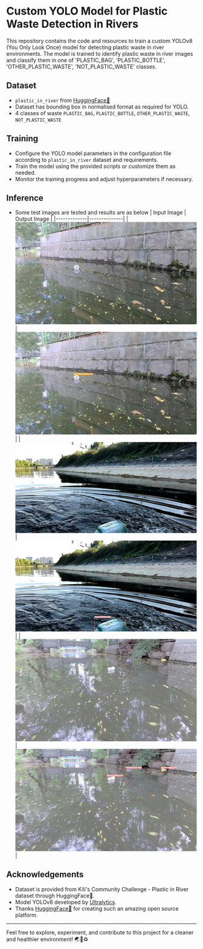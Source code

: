 # Custom YOLO Model for Plastic Waste Detection in Rivers

This repository contains the code and resources to train a custom YOLOv8 (You Only Look Once) model for detecting plastic waste in river environments. The model is trained to identify plastic waste in river images and classify them in one of 'PLASTIC_BAG', 'PLASTIC_BOTTLE', 'OTHER_PLASTIC_WASTE', 'NOT_PLASTIC_WASTE' classes.

## Dataset
- `plastic_in_river` from [HuggingFace🤗](https://huggingface.co/datasets/kili-technology/plastic_in_river)
- Dataset has bounding box in normalised format as required for YOLO.
- 4 classes of waste `PLASTIC_BAG`, `PLASTIC_BOTTLE`, `OTHER_PLASTIC_WASTE`, `NOT_PLASTIC_WASTE`

## Training
- Configure the YOLO model parameters in the configuration file according to `plastic_in_river` dataset and requirements.
- Train the model using the provided scripts or customize them as needed.
- Monitor the training progress and adjust hyperparameters if necessary.

## Inference
- Some test images are tested and results are as below
    | Input Image | Output Image |
    |-------------|--------------|
    | ![input_image0.jpg](./images/input_image0.jpg) | ![output_image0.jpg](./images/output_image0.jpg) |
    | ![input_image1.jpg](./images/input_image1.jpg) | ![output_image1.jpg](./images/output_image1.jpg) |
    | ![input_image2.jpg](./images/input_image2.jpg) | ![output_image2.jpg](./images/output_image2.jpg) |

## Acknowledgements
- Dataset is provided from Kili's Community Challenge - Plastic in River dataset through HuggingFace🤗.
- Model YOLOv8 developed by [Ultralytics](https://docs.ultralytics.com/).
- Thanks [HuggingFace🤗](https://huggingface.co/datasets/kili-technology/plastic_in_river) for creating such an amazing open source platform. 

---
Feel free to explore, experiment, and contribute to this project for a cleaner and healthier environment! 🌏🌱♻️

